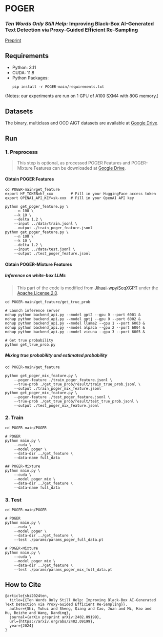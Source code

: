 # POGER

### *Ten Words Only Still Help:* Improving Black-Box AI-Generated Text Detection via Proxy-Guided Efficient Re-Sampling

[Preprint](https://arxiv.org/abs/2402.09199)

## Requirements
- Python: 3.11
- CUDA: 11.8
- Python Packages:
    ``` shell
    pip install -r POGER-main/requirements.txt
    ```
(Notes: our experiments are run on 1 GPU of A100 SXM4 with 80G memory.)
## Datasets
The binary, multiclass and OOD AIGT datasets are available at [Google Drive](https://drive.google.com/drive/folders/1xxdjZedn7le_P1HunCDF_WCuoFYI0-pz?usp=sharing).

## Run
### 1. Preprocess
> This step is optional, as processed POGER Features and POGER-Mixture Features can be downloaded at [Google Drive](https://drive.google.com/drive/folders/1xxdjZedn7le_P1HunCDF_WCuoFYI0-pz?usp=sharing).

#### Obtain POGER Features

``` shell
cd POGER-main/get_feature
export HF_TOKEN=hf_xxx        # Fill in your HuggingFace access token
export OPENAI_API_KEY=sk-xxx  # Fill in your OpenAI API key

python get_poger_feature.py \
    --n 100 \
    --k 10 \
    --delta 1.2 \
    --input ../data/train.jsonl \
    --output ./train_poger_feature.jsonl
python get_poger_feature.py \
    --n 100 \
    --k 10 \
    --delta 1.2 \
    --input ../data/test.jsonl \
    --output ./test_poger_feature.jsonl
```

#### Obtain POGER-Mixture Features
##### Inference on white-box LLMs
> This part of the code is modified from [Jihuai-wpy/SeqXGPT](https://github.com/Jihuai-wpy/SeqXGPT) under the [Apache License 2.0](https://github.com/Jihuai-wpy/SeqXGPT/blob/main/LICENSE).

``` shell
cd POGER-main/get_feature/get_true_prob

# Launch inference server
nohup python backend_api.py --model gpt2 --gpu 0 --port 6001 &
nohup python backend_api.py --model gptj --gpu 0 --port 6002 &
nohup python backend_api.py --model llama2 --gpu 1 --port 6003 &
nohup python backend_api.py --model alpaca --gpu 2 --port 6004 &
nohup python backend_api.py --model vicuna --gpu 3 --port 6005 &

# Get true probability
python get_true_prob.py
```

##### Mixing true probability and estimated probability

``` shell
cd POGER-main/get_feature

python get_poger_mix_feature.py \
    --poger-feature ./train_poger_feature.jsonl \
    --true-prob ./get_true_prob/result/train_true_prob.jsonl \
    --output ./train_poger_mix_feature.jsonl
python get_poger_mix_feature.py \
    --poger-feature ./test_poger_feature.jsonl \
    --true-prob ./get_true_prob/result/test_true_prob.jsonl \
    --output ./test_poger_mix_feature.jsonl
```

### 2. Train
``` shell
cd POGER-main/POGER

# POGER
python main.py \
    --cuda \
    --model poger \
    --data-dir ../get_feature \
    --data-name full_data

## POGER-Mixture
python main.py \
    --cuda \
    --model poger_mix \
    --data-dir ../get_feature \
    --data-name full_data
```

### 3. Test
``` shell
cd POGER-main/POGER

# POGER
python main.py \
    --cuda \
    --model poger \
    --data-dir ../get_feature \
    --test ./params/params_poger_full_data.pt

# POGER-Mixture
python main.py \
    --cuda \
    --model poger_mix \
    --data-dir ../get_feature \
    --test ./params/params_poger_mix_full_data.pt
```

## How to Cite
```
@article{shi2024ten,
  title={{Ten Words Only Still Help: Improving Black-Box AI-Generated Text Detection via Proxy-Guided Efficient Re-Sampling}},
  author={Shi, Yuhui and Sheng, Qiang and Cao, Juan and Mi, Hao and Hu, Beizhe and Wang, Danding},
  journal={arXiv preprint arXiv:2402.09199},
  url={https://arxiv.org/abs/2402.09199},
  year={2024}
}
```

